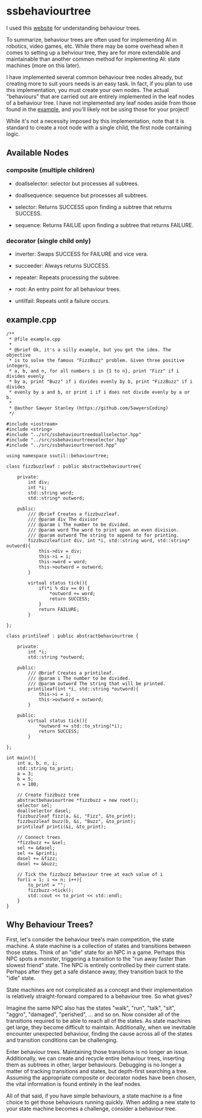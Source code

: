 # ssbehaviourtree

I used this [website](https://www.gamedeveloper.com/programming/behavior-trees-for-ai-how-they-work) for understanding behaviour trees.

To summarize, behaviour trees are often used for implementing AI in robotics, video games, etc. While there may be some overhead when it comes to setting up a behviour tree, they are for more extendable and maintainable than another common method for implementing AI: state machines (more on this later).

I have implemented several common behaviour tree nodes already, but creating more to suit yours needs is an easy task. In fact, if you plan to use this implementation, you must create your own nodes. The actual "behaviours" that are carried out are entirely implemented in the leaf nodes of a behaviour tree. I have not implemented any leaf nodes aside from those found in the [example](ex/example.cpp), and you'll likely not be using those for your project!

While it's not a necessity imposed by this implementation, note that it is standard to create a root node with a single child, the first node containing logic.

## Available Nodes
### composite (multiple children)
- doallselector: selector but processes all subtrees.

- doallsequence: sequence but processes all subtrees.

- selector: Returns SUCCESS upon finding a subtree that returns SUCCESS. 

- sequence: Returns FAILUE upon finding a subtree that returns FAILURE.

### decorator (single child only)

- inverter: Swaps SUCCESS for FAILURE and vice vera.

- succeeder: Always returns SUCCESS.

- repeater: Repeats processing the subtree.

- root: An entry point for all behaviour trees.

- untilfail: Repeats until a failure occurs.

## example.cpp
```
/**
 * @file example.cpp
 *
 * @brief Ok, it's a silly example, but you get the idea. The objective
 * is to solve the famous "FizzBuzz" problem. Given three positive integers,
 * a, b, and n, for all numbers i in {1 to n}, print "Fizz" if i divides evenly
 * by a, print "Buzz" if i divides evenly by b, print "FizzBuzz" if i divides
 * evenly by a and b, or print i if i does not divide evenly by a or b.
 *
 * @author Sawyer Stanley (https://github.com/SawyersCoding)
 */

#include <iostream>
#include <string>
#include "../src/ssbehaviourtreedoallselector.hpp"
#include "../src/ssbehaviourtreeselector.hpp"
#include "../src/ssbehaviourtreeroot.hpp"

using namespace ssutil::behaviourtree;

class fizzbuzzleaf : public abstractbehaviourtree{

    private:
        int div;
        int *i;
        std::string word;
        std::string* outword;

    public:
        /// @brief Creates a fizzbuzzleaf.
        /// @param div The divisor
        /// @param i The number to be divided.
        /// @param word The word to print upon an even division.
        /// @param outword The string to append to for printing.
        fizzbuzzleaf(int div, int *i, std::string word, std::string* outword){
            this->div = div;
            this->i = i;
            this->word = word;
            this->outword = outword;
        }

        virtual status tick(){
            if(*i % div == 0) {
                *outword += word;
                return SUCCESS;
            }
            return FAILURE;
        }

};

class printileaf : public abstractbehaviourtree {

    private:
        int *i;
        std::string *outword;

    public:
        /// @brief Creates a printileaf.
        /// @param i The number to be divided.
        /// @param outword The string that will be printed.
        printileaf(int *i, std::string *outword){
            this->i = i;
            this->outword = outword;
        }

    public:
        virtual status tick(){
            *outword += std::to_string(*i);
            return SUCCESS;
        } 

};

int main(){
    int a, b, n, i;
    std::string to_print;
    a = 3;
    b = 5;
    n = 100;

    // Create fizzbuzz tree
    abstractbehaviourtree *fizzbuzz = new root();
    selector sel;
    doallselector dasel;
    fizzbuzzleaf fizz(a, &i, "Fizz", &to_print);
    fizzbuzzleaf buzz(b, &i, "Buzz", &to_print);
    printileaf printi(&i, &to_print);

    // Connect trees
    *fizzbuzz += &sel;
    sel += &dasel;
    sel += &printi;
    dasel += &fizz;
    dasel += &buzz;

    // Tick the fizzbuzz behaviour tree at each value of i
    for(i = 1; i <= n; i++){
        to_print = "";
        fizzbuzz->tick();
        std::cout << to_print << std::endl;
    }
}
```

## Why Behaviour Trees?
First, let's consider the behaviour tree's main competition, the state machine. A state machine is a collection of states and transitions between those states. Think of an "idle" state for an NPC in a game. Perhaps this NPC spots a monster, triggering a transition to the "run away faster than slowest friend" state. The NPC is entirely controlled by their current state. Perhaps after they get a safe distance away, they transition back to the "idle" state.

State machines are not complicated as a concept and their implementation is relatively straight-forward compared to a behaviour tree. So what gives?

Imagine the same NPC also has the states "walk", "run", "talk", "sit", "aggro", "damaged", "perished", ... and so on. Now consider all of the transitions required to be able to reach all of the states. As state machines get large, they become difficult to maintain. Additionally, when we inevitable encounter unexpected behaviour, finding the cause across all of the states and transition conditions can be challenging.

Enter behaviour trees. Maintaining those transitions is no longer an issue. Additionally, we can create and recycle entire behaviour trees, inserting them as subtrees in other, larger behaviours. Debugging is no longer a matter of tracking transitions and states, but depth-first searching a tree. Assuming the appropriate composite or decorator nodes have been chosen, the vital information is found entirely in the leaf nodes. 

All of that said, if you have simple behaviours, a state machine is a fine choice to get those behaviours running quickly. When adding a new state to your state machine becomes a challenge, consider a behaviour tree.
